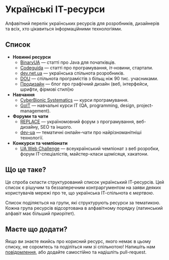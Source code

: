 # Українські ІТ-ресурси

Алфавітний перелік українських ресурсів для розробників, дизайнерів та всіх, хто цікавиться інформаційними технологіями.

## Список

* **Новинні ресурси**
  * [BinaryUA](http://binary.com.ua/) — статті про Java для початківців.
  * [Codeguida](http://codeguida.com/) — статті про програмування, іт-новини, стартапи.
  * [dev.net.ua](http://dev.net.ua/) — українська спільнота розробників.
  * [DOU](http://dou.ua/) — спільнота програмістів з більщ ніж 90 тис. учасниками.
  * [Продизайн](http://prodesign.in.ua/) — блог про графічний дизайн (веб, інтерфейси, шрифти, фірмові стилі)ю
* **Навчання**
  * [CyberBionic Systematics](http://edu.cbsystematics.com/ua/) — курси програмування.
  * [GoIT](http://goit.com.ua/) — навчальні курси ІT (QA, programming, design, project-management).
* **Форуми та чати**
  * [REPLACE](http://replace.org.ua/) —  україномовний форум з програмування, веб-дизайну, SEO та іншого. 
  * [dev-ua](https://github.com/dev-ua) — тематичні онлайн-чати про найрізноманітніші технології.
* **Конкурси та чемпіонати**
  * [UA Web Challenge](http://uawebchallenge.com/) — всеукраїнський чемпіонат з веб розробки, форум IT-спеціалістів, майстер-класи щомісяця, хакатони.

## Що це таке?

Це спроба скласти структурований список український ІТ-ресурсів. Цей список є рішучим та беззаперечним контраргументом на заяви деяких користувачів мережі про те, що українська ІТ-спільнота є _мертвою_.

Список поділяється на групи, які структурують ресурси за тематикою. Кожна група ресурсів відсортована в алфавітному порядку (латинський алфавіт має більший приорітет).

## Маєте що додати?

Якщо ви знаєте якийсь про корисний ресурс, якого немає в цьому списку, не соромтесь та поділіться ним зі спільнотою! Напишіть нам [повідомлення](https://github.com/codeguida/ua-dev-list/issues/new), або додайте самостійно та надішліть pull-request.
